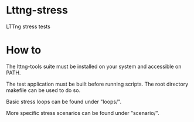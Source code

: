 # Lttng-stress
LTTng stress tests

# How to

The lttng-tools suite must be installed on your system and accessible on PATH.

The test application must be built before running scripts. The root directory
makefile can be used to do so.

Basic stress loops can be found under "loops/".

More specific stress scenarios can be found under "scenario/".
